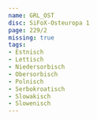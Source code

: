 ```yaml
---
name: GRL_OST
disc: SiFoX-Osteuropa 1
page: 229/2
missing: true
tags:
- Estnisch
- Lettisch
- Niedersorbisch
- Obersorbisch
- Polnisch
- Serbokroatisch
- Slowakisch
- Slowenisch
---
```

